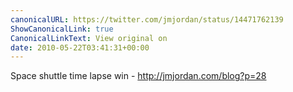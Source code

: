 ```yaml
---
canonicalURL: https://twitter.com/jmjordan/status/14471762139
ShowCanonicalLink: true
CanonicalLinkText: View original on
date: 2010-05-22T03:41:31+00:00
---
```

Space shuttle time lapse win - http://jmjordan.com/blog?p=28